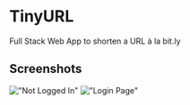 # TinyURL
Full Stack Web App to shorten a URL à la bit.ly

## Screenshots
!["Not Logged In"](TinyURL/screenshots/notLoggedIn.png)
!["Login Page"](https://github.com/JohnTheScout/TinyURL/blob/master/screenshots/loginPage.png)

